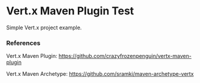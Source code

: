 # Vert.x Maven Plugin Test

Simple Vert.x project example.

### References

Vert.x Maven Plugin: https://github.com/crazyfrozenpenguin/vertx-maven-plugin

Vert.x Maven Archetype: https://github.com/sramki/maven-archetype-vertx
